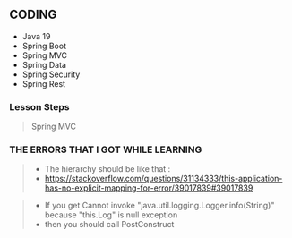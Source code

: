 ## CODING 
- Java 19 
- Spring Boot 
- Spring MVC
- Spring Data
- Spring Security 
- Spring Rest 

### Lesson Steps 
> Spring MVC 

### THE ERRORS THAT I GOT WHILE LEARNING
>- The hierarchy should be like that :
> - https://stackoverflow.com/questions/31134333/this-application-has-no-explicit-mapping-for-error/39017839#39017839
 
> - If you get Cannot invoke "java.util.logging.Logger.info(String)" because "this.Log" is null exception
> - then you should call PostConstruct

